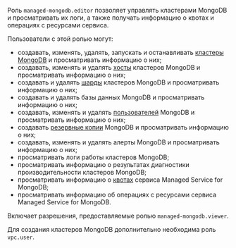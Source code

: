Роль `managed-mongodb.editor` позволяет управлять кластерами MongoDB и просматривать их логи, а также получать информацию о квотах и операциях с ресурсами сервиса.

Пользователи с этой ролью могут:
* создавать, изменять, удалять, запускать и останавливать [кластеры MongoDB](../../managed-mongodb/concepts/index.md) и просматривать информацию о них;
* создавать, изменять и удалять [хосты](../../managed-mongodb/concepts/instance-types.md) кластеров MongoDB и просматривать информацию о них;
* создавать и удалять [шарды](../../managed-mongodb/concepts/sharding.md) кластеров MongoDB и просматривать информацию о них;
* создавать и удалять базы данных MongoDB и просматривать информацию о них;
* создавать, изменять и удалять [пользователей](../../managed-mongodb/concepts/users-and-roles.md) MongoDB и просматривать информацию о них;
* создавать [резервные копии](../../managed-mongodb/concepts/backup.md) MongoDB и просматривать информацию о них;
* создавать, изменять и удалять алерты MongoDB и просматривать информацию о них;
* просматривать логи работы кластеров MongoDB;
* просматривать информацию о результатах диагностики производительности кластеров MongoDB;
* просматривать информацию о [квотах](../../managed-mongodb/concepts/limits.md#mmg-quotas) сервиса Managed Service for MongoDB;
* просматривать информацию об операциях с ресурсами сервиса Managed Service for MongoDB.

Включает разрешения, предоставляемые ролью `managed-mongodb.viewer`.

Для создания кластеров MongoDB дополнительно необходима роль `vpc.user`.
